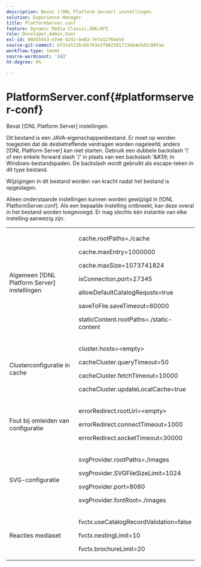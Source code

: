 ```yaml
---
description: Bevat [!DNL Platform Server] instellingen.
solution: Experience Manager
title: PlatformServer.conf
feature: Dynamic Media Classic,SDK/API
role: Developer,Admin,User
exl-id: 00d55453-e7e6-4242-be83-7efa12764e5d
source-git-commit: bf31e5226cbb763e2fb82391772b64e5d5c89fae
workflow-type: tm+mt
source-wordcount: '143'
ht-degree: 0%

---
```


# PlatformServer.conf{#platformserver-conf}

Bevat [!DNL Platform Server] instellingen.

Dit bestand is een JAVA-eigenschappenbestand. Er moet op worden toegezien dat de desbetreffende verdragen worden nageleefd; anders [!DNL Platform Server] kan niet starten. Gebruik een dubbele backslash &#39;\\&#39; of een enkele forward slash &#39;/&#39; in plaats van een backslash &#39;\&#39; in Windows-bestandspaden. De backslash wordt gebruikt als escape-teken in dit type bestand.

Wijzigingen in dit bestand worden van kracht nadat het bestand is opgeslagen.

Alleen onderstaande instellingen kunnen worden gewijzigd in [!DNL PlatformServer.conf]. Als een bepaalde instelling ontbreekt, kan deze overal in het bestand worden toegevoegd. Er mag slechts één instantie van elke instelling aanwezig zijn.

<table id="simpletable_38244750F50A46E5B0077F5F860B125C"> 
 <tr class="strow"> 
  <td class="stentry"> <p>Algemeen [!DNL Platform Server] instellingen </p> </td> 
  <td class="stentry"> <p> <span class="codeph"> cache.rootPaths=./cache </span> </p> <p> <span class="codeph"> cache.maxEntry=1000000 </span> </p> <p> <span class="codeph"> cache.maxSize=1073741824 </span> </p> <p> <span class="codeph"> isConnection.port=27345 </span> </p> <p> <span class="codeph"> allowDefaultCatalogRequsts=true </span> </p> <p> <span class="codeph"> saveToFile.saveTimeout=60000 </span> </p> <p> <span class="codeph"> staticContent.rootPaths=./static-content </span> </p> </td> 
 </tr> 
 <tr class="strow"> 
  <td class="stentry"> <p>Clusterconfiguratie in cache </p> </td> 
  <td class="stentry"> <p> <span class="codeph"> cluster.hosts=&lt;empty&gt; </span> </p> <p> <span class="codeph"> cacheCluster.queryTimeout=50 </span> </p> <p> <span class="codeph"> cacheCluster.fetchTimeout=10000 </span> </p> <p> <span class="codeph"> cacheCluster.updateLocalCache=true </span> </p> </td> 
 </tr> 
 <tr class="strow"> 
  <td class="stentry"> <p>Fout bij omleiden van configuratie </p> </td> 
  <td class="stentry"> <p> <span class="codeph"> errorRedirect.rootUrl=&lt;empty&gt; </span> </p> <p> <span class="codeph"> errorRedirect.connectTimeout=1000 </span> </p> <p> <span class="codeph"> errorRedirect.socketTimeout=30000 </span> </p> </td> 
 </tr> 
 <tr class="strow"> 
  <td class="stentry"> <p>SVG-configuratie </p> </td> 
  <td class="stentry"> <p> <span class="codeph"> svgProvider.rootPaths=./images </span> </p> <p> <span class="codeph"> svgProvider.SVGFileSizeLimit=1024 </span> </p> <p> <span class="codeph"> svgProvider.port=8080 </span> </p> <p> <span class="codeph"> svgProvider.fontRoot=./images </span> </p> </td> 
 </tr> 
 <tr class="strow"> 
  <td class="stentry"> <p>Reacties mediaset </p> </td> 
  <td class="stentry"> <p> <span class="codeph"> fvctx.useCatalogRecordValidation=false </span> </p> <p> <span class="codeph"> fvctx.nestingLimit=10 </span> </p> <p> <span class="codeph"> fvctx.brochureLimit=20 </span> </p> </td> 
 </tr> 
</table>
